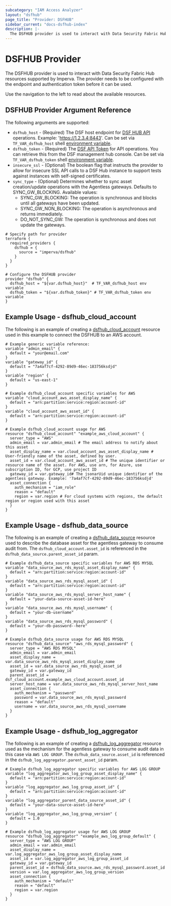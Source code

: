 ```yaml
---
subcategory: "IAM Access Analyzer"
layout: "dsfhub"
page_title: "Provider: DSFHUB"
sidebar_current: "docs-dsfhub-index"
description: |-
  The DSFHUB provider is used to interact with Data Security Fabric Hub resources supported by Imperva. The provider needs to be configured with the endpoint and authentication token before it can be used.
---
```


# DSFHUB Provider

The DSFHUB provider is used to interact with Data Security Fabric Hub resources supported by Imperva. The provider needs to be configured with the endpoint and authentication token before it can be used.

Use the navigation to the left to read about the available resources.

## DSFHUB Provider Argument Reference

The following arguments are supported:

* `dsfhub_host` - (Required) The DSF host endpoint for [DSF HUB API](https://docs.imperva.com/bundle/v4.13-sonar-user-guide/page/84552.htm) operations. Example: 'https://1.2.3.4:8443'. Can be set via `TF_VAR_dsfhub_host` shell [environment variable](https://en.wikipedia.org/wiki/Environment_variable).
* `dsfhub_token` - (Required) The [DSF API Token](https://docs.imperva.com/bundle/v4.13-sonar-user-guide/page/84555.htm) for API operations. You can retrieve this from the DSF management hub console. Can be set via `TF_VAR_dsfhub_token` shell [environment variable](https://en.wikipedia.org/wiki/Environment_variable).
* `insecure_ssl` - (Optional) The boolean flag that instructs the provider to allow for insecure SSL API calls to a DSF Hub instance to support tests against instances with self-signed certificates.
* `sync_type` - (Optional) Determines whether to sync asset creation/update operations with the Agentless gateways. Defaults to SYNC_GW_BLOCKING. Available values: 
  - SYNC_GW_BLOCKING: The operation is synchronous and blocks until all gateways have been updated.
  - SYNC_GW_NON_BLOCKING: The operation is asynchronous and returns immediately.
  - DO_NOT_SYNC_GW: The operation is synchronous and does not update the gateways.


```hcl
# Specify path for provider
terraform {
  required_providers {
    dsfhub = {
      source = "imperva/dsfhub"
    }
  }
}

# Configure the DSFHUB provider
provider "dsfhub" {
  dsfhub_host = "${var.dsfhub_host}"  # TF_VAR_dsfhub_host env variable
  dsfhub_token = "${var.dsfhub_token}" # TF_VAR_dsfhub_token env variable
}
```

## Example Usage - dsfhub_cloud_account

The following is an example of creating a  [dsfhub_cloud_account](../r/cloud_account.md) resource used in this example to connect the DSFHUB to an AWS account. 

```hcl
# Example generic variable reference:
variable "admin_email" {
  default = "your@email.com"
}
variable "gateway_id" {
  default = "7a4af7cf-4292-89d9-46ec-183756ksdjd"
}
variable "region" {
  default = "us-east-1"
}

# Example dsfhub_cloud_account specific variables for AWS
variable "cloud_account_aws_asset_display_name" {
  default = "arn:partition:service:region:account-id"
}
variable "cloud_account_aws_asset_id" {
  default = "arn:partition:service:region:account-id"
}

# Example dsfhub_cloud_account usage for AWS
resource "dsfhub_cloud_account" "example_aws_cloud_account" {
  server_type = "AWS"
  admin_email = var.admin_email	# The email address to notify about this asset
  asset_display_name = var.cloud_account_aws_asset_display_name # User-friendly name of the asset, defined by user.
  asset_id = var.cloud_account_aws_asset_id # The unique identifier or resource name of the asset. For AWS, use arn, for Azure, use subscription ID, for GCP, use project ID
  gateway_id = var.gateway_id# The jsonarUid unique identifier of the agentless gateway. Example: '7a4af7cf-4292-89d9-46ec-183756ksdjd'
  asset_connection {
    auth_mechanism = "iam_role"
    reason = "default"
    region = var.region # For cloud systems with regions, the default region or region used with this asset
  }
}

```

## Example Usage - dsfhub_data_source

The following is an example of creating a  [dsfhub_data_source](../r/data_source.md) resource used to describe the database asset for the agentless gateway to consume audit from. The `dsfhub_cloud_account.asset_id` is referenced in the `dsfhub_data_source.parent_asset_id` param. 

```hcl
# Example dsfhub_data_source specific variables for AWS RDS MYSQL
variable "data_source_aws_rds_mysql_asset_display_name" {
  default = "arn:partition:service:region:account-id"
}
variable "data_source_aws_rds_mysql_asset_id" {
  default = "arn:partition:service:region:account-id"
}
variable "data_source_aws_rds_mysql_server_host_name" {
  default = "your-data-source-asset-id-here"
}
variable "data_source_aws_rds_mysql_username" {
  default = "your-db-username"
}
variable "data_source_aws_rds_mysql_password" {
  default = "your-db-password--here"
}

# Example dsfhub_data_source usage for AWS RDS MYSQL
resource "dsfhub_data_source" "aws_rds_mysql_password" {
  server_type = "AWS RDS MYSQL"
  admin_email = var.admin_email	
  asset_display_name = var.data_source_aws_rds_mysql_asset_display_name	
  asset_id = var.data_source_aws_rds_mysql_asset_id 
  gateway_id = var.gateway_id
  parent_asset_id = dsf_cloud_account.example_aws_cloud_account.asset_id
  server_host_name = var.data_source_aws_rds_mysql_server_host_name	
  asset_connection {
    auth_mechanism = "password"
    password = var.data_source_aws_rds_mysql_password 
    reason = "default" 
    username = var.data_source_aws_rds_mysql_username 
  }
}
```

## Example Usage - dsfhub_log_aggregator

The following is an example of creating a [dsfhub_log_aggregator](../r/log_aggregator.md) resource used as the mechanism for the agentless gateway to consume audit data in this case via `AWS LOG GROUP`. The `dsfhub_data_source.asset_id` is referenced in the `dsfhub_log_aggregator.parent_asset_id` param.

```hcl
# Example dsfhub_log_aggregator specific variables for AWS LOG GROUP
variable "log_aggregator_aws_log_group_asset_display_name" {
  default = "arn:partition:service:region:account-id"
}
variable "log_aggregator_aws_log_group_asset_id" {
  default = "arn:partition:service:region:account-id"
}
variable "log_aggregator_parent_data_source_asset_id" {
  default = "your-data-source-asset-id-here"
}
variable "log_aggregator_aws_log_group_version" {
  default = 1.0
}

# Example dsfhub_log_aggregator usage for AWS LOG GROUP
resource "dsfhub_log_aggregator" "example_aws_log_group_default" {
  server_type = "AWS LOG GROUP"
  admin_email = var.admin_email
  asset_display_name = var.log_aggregator_aws_log_group_asset_display_name
  asset_id = var.log_aggregator_aws_log_group_asset_id
  gateway_id = var.gateway_id
  parent_asset_id = dsfhub_data_source.aws_rds_mysql_password.asset_id
  version = var.log_aggregator_aws_log_group_version
  asset_connection {
    auth_mechanism = "default"
    reason = "default"
    region = var.region
  }
}
```

